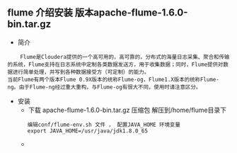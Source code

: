 ## flume 介绍安装  版本apache-flume-1.6.0-bin.tar.gz

* 简介

```
	Flume是Cloudera提供的一个高可用的，高可靠的，分布式的海量日志采集、聚合和传输的系统，Flume支持在日志系统中定制各类数据发送方，用于收集数据；同时，Flume提供对数据进行简单处理，并写到各种数据接受方（可定制）的能力。
当前Flume有两个版本Flume 0.9X版本的统称Flume-og，Flume1.X版本的统称Flume-ng。由于Flume-ng经过重大重构，与Flume-og有很大不同，使用时请注意区分。
```

* 安装
	 + 下载 apache-flume-1.6.0-bin.tar.gz 压缩包 解压到/home/flume目录下
	 ```
		编辑conf/flume-env.sh 文件 ， 配置JAVA_HOME 环境变量
		export JAVA_HOME=/usr/java/jdk1.8.0_65
	 ```
	 +  

